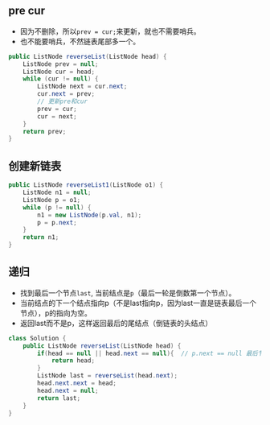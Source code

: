 ## pre cur
- 因为不删除，所以`prev = cur;`来更新，就也不需要哨兵。
- 也不能要哨兵，不然链表尾部多一个。
```java
public ListNode reverseList(ListNode head) {
    ListNode prev = null;
    ListNode cur = head;
    while (cur != null) {
        ListNode next = cur.next;
        cur.next = prev;
        // 更新pre和cur
        prev = cur;
        cur = next;
    }
    return prev;
}
```
## 创建新链表
```java
public ListNode reverseList1(ListNode o1) {
    ListNode n1 = null;
    ListNode p = o1;
    while (p != null) {
        n1 = new ListNode(p.val, n1);
        p = p.next;
    }
    return n1;
}
```
## 递归
- 找到最后一个节点`last`, 当前结点是`p`（最后一轮是倒数第一个节点）。
- 当前结点的下一个结点指向p（不是last指向p，因为last一直是链表最后一个节点），p的指向为空。
- 返回last而不是p，这样返回最后的尾结点（倒链表的头结点）
```java
class Solution {
    public ListNode reverseList(ListNode head) {
        if(head == null || head.next == null){  // p.next == null 最后节点
            return head;
        }
        ListNode last = reverseList(head.next);
        head.next.next = head;
        head.next = null;
        return last;
    }
}
```